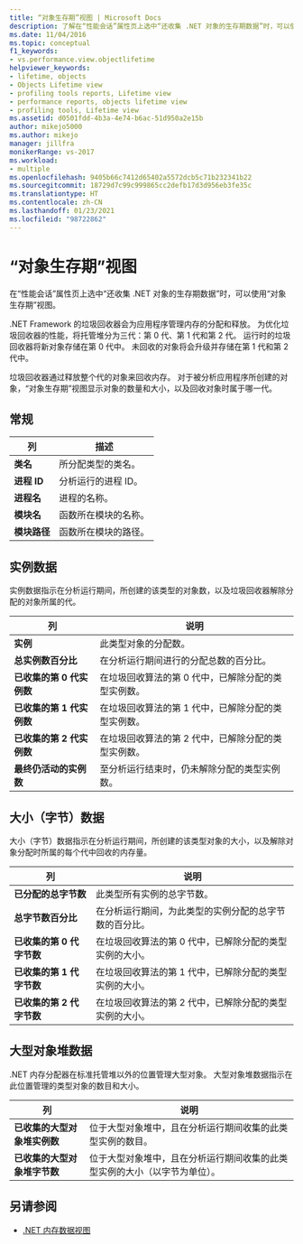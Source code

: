 ```yaml
---
title: “对象生存期”视图 | Microsoft Docs
description: 了解在“性能会话”属性页上选中“还收集 .NET 对象的生存期数据”时，可以使用“对象生存期”视图。
ms.date: 11/04/2016
ms.topic: conceptual
f1_keywords:
- vs.performance.view.objectlifetime
helpviewer_keywords:
- lifetime, objects
- Objects Lifetime view
- profiling tools reports, Lifetime view
- performance reports, objects lifetime view
- profiling tools, Lifetime view
ms.assetid: d0501fdd-4b3a-4e74-b6ac-51d950a2e15b
author: mikejo5000
ms.author: mikejo
manager: jillfra
monikerRange: vs-2017
ms.workload:
- multiple
ms.openlocfilehash: 9405b66c7412d65402a5572dcb5c71b232341b22
ms.sourcegitcommit: 18729d7c99c999865cc2defb17d3d956eb3fe35c
ms.translationtype: HT
ms.contentlocale: zh-CN
ms.lasthandoff: 01/23/2021
ms.locfileid: "98722862"
---
```

# <a name="object-lifetime-view"></a>“对象生存期”视图
在“性能会话”属性页上选中“还收集 .NET 对象的生存期数据”时，可以使用“对象生存期”视图。

 .NET Framework 的垃圾回收器会为应用程序管理内存的分配和释放。 为优化垃圾回收器的性能，将托管堆分为三代：第 0 代、第 1 代和第 2 代。 运行时的垃圾回收器将新对象存储在第 0 代中。 未回收的对象将会升级并存储在第 1 代和第 2 代中。

 垃圾回收器通过释放整个代的对象来回收内存。 对于被分析应用程序所创建的对象，“对象生存期”视图显示对象的数量和大小，以及回收对象时属于哪一代。

## <a name="general"></a>常规

|列|描述|
|------------|-----------------|
|**类名**|所分配类型的类名。|
|**进程 ID**|分析运行的进程 ID。|
|**进程名**|进程的名称。|
|**模块名**|函数所在模块的名称。|
|**模块路径**|函数所在模块的路径。|

## <a name="instance-data"></a>实例数据
 实例数据指示在分析运行期间，所创建的该类型的对象数，以及垃圾回收器解除分配的对象所属的代。

|列|说明|
|------------|-----------------|
|**实例**|此类型对象的分配数。|
|**总实例数百分比**|在分析运行期间进行的分配总数的百分比。|
|**已收集的第 0 代实例数**|在垃圾回收算法的第 0 代中，已解除分配的类型实例数。|
|**已收集的第 1 代实例数**|在垃圾回收算法的第 1 代中，已解除分配的类型实例数。|
|**已收集的第 2 代实例数**|在垃圾回收算法的第 2 代中，已解除分配的类型实例数。|
|**最终仍活动的实例数**|至分析运行结束时，仍未解除分配的类型实例数。|

## <a name="size-byte-data"></a>大小（字节）数据
 大小（字节）数据指示在分析运行期间，所创建的该类型对象的大小，以及解除对象分配时所属的每个代中回收的内存量。

|列|说明|
|------------|-----------------|
|**已分配的总字节数**|此类型所有实例的总字节数。|
|**总字节数百分比**|在分析运行期间，为此类型的实例分配的总字节数的百分比。|
|**已收集的第 0 代字节数**|在垃圾回收算法的第 0 代中，已解除分配的类型实例的大小。|
|**已收集的第 1 代字节数**|在垃圾回收算法的第 1 代中，已解除分配的类型实例的大小。|
|**已收集的第 2 代字节数**|在垃圾回收算法的第 2 代中，已解除分配的类型实例的大小。|

## <a name="large-object-heap-data"></a>大型对象堆数据
 .NET 内存分配器在标准托管堆以外的位置管理大型对象。 大型对象堆数据指示在此位置管理的类型对象的数目和大小。

|列|说明|
|------------|-----------------|
|**已收集的大型对象堆实例数**|位于大型对象堆中，且在分析运行期间收集的此类型实例的数目。|
|**已收集的大型对象堆字节数**|位于大型对象堆中，且在分析运行期间收集的此类型实例的大小（以字节为单位）。|

## <a name="see-also"></a>另请参阅
- [.NET 内存数据视图](../profiling/dotnet-memory-data-views.md)
